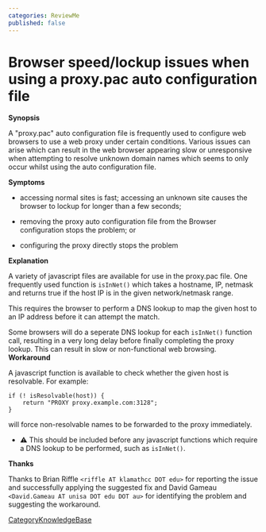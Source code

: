 ```yaml
---
categories: ReviewMe
published: false
---
```

# Browser speed/lockup issues when using a proxy.pac auto configuration file

**Synopsis**

A "proxy.pac" auto configuration file is frequently used to configure
web browsers to use a web proxy under certain conditions. Various issues
can arise which can result in the web browser appearing slow or
unresponsive when attempting to resolve unknown domain names which seems
to only occur whilst using the auto configuration file.

**Symptoms**

  - accessing normal sites is fast; accessing an unknown site causes the
    browser to lockup for longer than a few seconds;

  - removing the proxy auto configuration file from the Browser
    configuration stops the problem; or

  - configuring the proxy directly stops the problem

**Explanation**

A variety of javascript files are available for use in the proxy.pac
file. One frequently used function is `isInNet()` which takes a
hostname, IP, netmask and returns true if the host IP is in the given
network/netmask range.

This requires the browser to perform a DNS lookup to map the given host
to an IP address before it can attempt the match.

Some browsers will do a seperate DNS lookup for each `isInNet()`
function call, resulting in a very long delay before finally completing
the proxy lookup. This can result in slow or non-functional web
browsing. **Workaround**

A javascript function is available to check whether the given host is
resolvable. For example:

    if (! isResolvable(host)) {
        return "PROXY proxy.example.com:3128";
    }

will force non-resolvable names to be forwarded to the proxy
immediately.

  - :warning:
    This should be included before any javascript functions which
    require a DNS lookup to be performed, such as `isInNet()`.

**Thanks**

Thanks to Brian Riffle `<riffle AT klamathcc DOT edu>` for reporting the
issue and successfully applying the suggested fix and David Gameau
`<David.Gameau AT unisa DOT edu DOT au>` for identifying the problem and
suggesting the workaround.

[CategoryKnowledgeBase](/CategoryKnowledgeBase)
